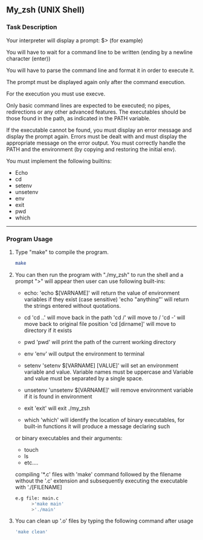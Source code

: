  <!-- GETTING STARTED -->
## My_zsh (UNIX Shell)
### Task Description

Your interpreter will display a prompt: $> (for example)

You will have to wait for a command line to be written (ending by a newline character (enter))

You will have to parse the command line and format it in order to execute it.

The prompt must be displayed again only after the command execution.

For the execution you must use execve.

Only basic command lines are expected to be executed; no pipes, redirections or any other advanced features. The executables should be those found in the path, as indicated in the PATH variable.

If the executable cannot be found, you must display an error message and display the prompt again. Errors must be dealt with and must display the appropriate message on the error output. You must correctly handle the PATH and the environment (by copying and restoring the initial env).

You must implement the following builtins: 
* Echo
* cd
* setenv
* unsetenv
* env
* exit
* pwd
* which

------------------------------------------------------------------------------------------------------------------------------
### Program Usage

1. Type "make" to compile the program.

   ```sh
   make
   ```
2. You can then run the program with "./my_zsh" to run the shell and a prompt ">" will appear then user can use following built-ins: 
    * echo:
         'echo $[VARNAME]' will return the value of environment variables if they exist (case sensitive)
         'echo "anything"' will return the strings entered without quotations.
    * cd
         'cd ..' will move back in the path
         'cd /' will move to /
         'cd -' will move back to original file position
         'cd [dirname]' will move to directory if it exists
   * pwd
         'pwd' will print the path of the current working directory

   * env
         'env' will output the environment to terminal
    * setenv
         'setenv $[VARNAME] [VALUE]' will set an environment variable and value. Variable names must be uppercase and Variable and value must be separated by a single space.
    * unsetenv
         'unsetenv $[VARNAME]' will remove environment variable if it is found in environment

    * exit
         'exit' will exit ./my_zsh

    * which 
         'which' will identify the location of binary executables, for built-in functions it will produce a message declaring such

    or binary executables and their arguments:
    * touch
    * ls
    * etc....

    compiling '*.c' files with 'make' command followed by the filename without the '.c' extension and subsequently executing the executable with './[FILENAME]

   ```sh
   e.g file: main.c
         >'make main'
         >'./main'
   ```

3. You can clean up '.o' files by typing the following command after usage
    ```sh
   'make clean'
   ```

